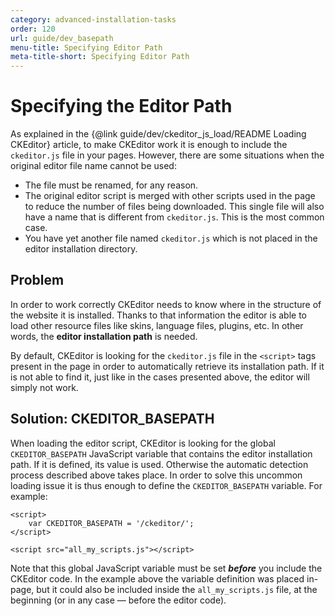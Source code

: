 ```yaml
---
category: advanced-installation-tasks
order: 120
url: guide/dev_basepath
menu-title: Specifying Editor Path
meta-title-short: Specifying Editor Path
---
```

<!--
Copyright (c) 2003-2020, CKSource - Frederico Knabben. All rights reserved.
For licensing, see LICENSE.md.
-->

# Specifying the Editor Path #

As explained in the {@link guide/dev/ckeditor_js_load/README Loading CKEditor} article, to make CKEditor work it is enough to include the `ckeditor.js` file in your pages. However, there are some situations when the original editor file name cannot be used:

* The file must be renamed, for any reason.
* The original editor script is merged with other scripts used in the page to reduce the number of files being downloaded. This single file will also have a name that is different from `ckeditor.js`. This is the most common case.
* You have yet another file named `ckeditor.js` which is not placed in the editor installation directory.

## Problem ##

In order to work correctly CKEditor needs to know where in the structure of the website it is installed. Thanks to that information the editor is able to load other resource files like skins, language files, plugins, etc. In other words, the **editor installation path** is needed.

By default, CKEditor is looking for the `ckeditor.js` file in the `<script>` tags present in the page in order to automatically retrieve its installation path. If it is not able to find it, just like in the cases presented above, the editor will simply not work.

## Solution: CKEDITOR_BASEPATH ##

When loading the editor script, CKEditor is looking for the global `CKEDITOR_BASEPATH` JavaScript variable that contains the editor installation path. If it is defined, its value is used. Otherwise the automatic detection process described above takes place. In order to solve this uncommon loading issue it is thus enough to define the `CKEDITOR_BASEPATH` variable. For example:
```
<script>
    var CKEDITOR_BASEPATH = '/ckeditor/';
</script>

<script src="all_my_scripts.js"></script>
```

Note that this global JavaScript variable must be set ***before*** you include the CKEditor code. In the example above the variable definition was placed in-page, but it could also be included inside the `all_my_scripts.js` file, at the beginning (or in any case &mdash; before the editor code).
